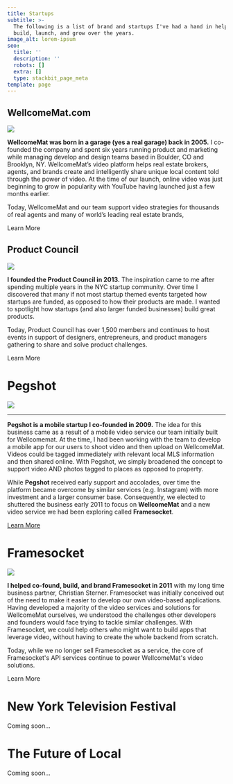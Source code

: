 ```yaml
---
title: Startups
subtitle: >-
  The following is a list of brand and startups I've had a hand in helping
  build, launch, and grow over the years.
image_alt: lorem-ipsum
seo:
  title: ''
  description: ''
  robots: []
  extra: []
  type: stackbit_page_meta
template: page
---
```

## WellcomeMat.com

![](images/panoramic-tomato.jpg)

**WellcomeMat was born in a garage (yes a real garage) back in 2005.** I co-founded the company and spent six years running product and marketing while managing develop and design teams based in Boulder, CO and Brooklyn, NY. WellcomeMat’s video platform helps real estate brokers, agents, and brands create and intelligently share unique local content told through the power of video. At the time of our launch, online video was just beginning to grow in popularity with YouTube having launched just a few months earlier.

Today, WellcomeMat and our team support video strategies for thousands of real agents and many of world’s leading real estate brands,

Learn More

## Product Council

![](images/image-startups-product-council.jpg)

**I founded the Product Council in 2013.** The inspiration came to me after spending multiple years in the NYC startup community. Over time I discovered that many if not most startup themed events targeted how startups are funded, as opposed to how their products are made. I wanted to spotlight how startups (and also larger funded businesses) build great products.

Today, Product Council has over 1,500 members and continues to host events in support of designers, entrepreneurs, and product managers gathering to share and solve product challenges.

Learn More

# Pegshot

![](images/portrait-image-pegshot.jpg)

***

**Pegshot is a mobile startup I co-founded in 2009.** The idea for this business came as a result of a mobile video service our team initially built for Wellcomemat. At the time, I had been working with the team to develop a mobile app for our users to shoot video and then upload on WellcomeMat. Videos could be tagged immediately with relevant local MLS information and then shared online. With Pegshot, we simply broadened the concept to support video AND photos tagged to places as opposed to property.

While **Pegshot** received early support and accolades, over time the platform became overcome by similar services (e.g. Instagram) with more investment and a larger consumer base. Consequently, we elected to shuttered the business early 2011 to focus on **WellcomeMat** and a new video service we had been exploring called **Framesocket**.

[Learn More](/portfolio/project-8/)

# Framesocket

![](images/image-framesocket.png)

**I helped co-found, build, and brand Framesocket in 2011** with my long time business partner, Christian Sterner. Framesocket was initially conceived out of the need to make it easier to develop our own video-based applications. Having developed a majority of the video services and solutions for WellcomeMat ourselves, we understood the challenges other developers and founders would face trying to tackle similar challenges. With Framesocket, we could help others who might want to build apps that leverage video, without having to create the whole backend from scratch.

Today, while we no longer sell Framesocket as a service, the core of Framesocket's API services continue to power WellcomeMat's video solutions.

Learn More

# New York Television Festival

Coming soon...

# The Future of Local

Coming soon...
